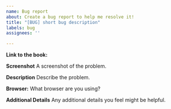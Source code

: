 ```yaml
---
name: Bug report
about: Create a bug report to help me resolve it!
title: "[BUG] short bug description"
labels: bug
assignees: ''

---
```


**Link to the book:**

**Screenshot**
A screenshot of the problem.

**Description**
Describe the problem.

**Browser:** What browser are you using?

**Additional Details**
Any additional details you feel might be helpful.
